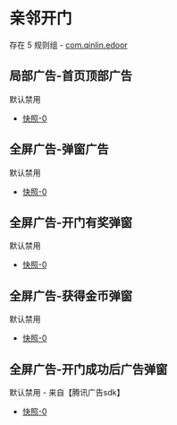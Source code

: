 # 亲邻开门

存在 5 规则组 - [com.qinlin.edoor](/src/apps/com.qinlin.edoor.ts)

## 局部广告-首页顶部广告

默认禁用

- [快照-0](https://i.gkd.li/i/12707733)

## 全屏广告-弹窗广告

默认禁用

- [快照-0](https://i.gkd.li/i/13771774)

## 全屏广告-开门有奖弹窗

默认禁用

- [快照-0](https://i.gkd.li/i/12707736)

## 全屏广告-获得金币弹窗

默认禁用

- [快照-0](https://i.gkd.li/i/12707738)

## 全屏广告-开门成功后广告弹窗

默认禁用 - 来自【腾讯广告sdk】

- [快照-0](https://i.gkd.li/i/13932707)
